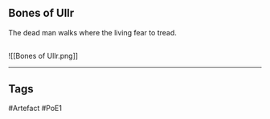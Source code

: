 ## Bones of Ullr
The dead man walks where
the living fear to tread.
##
![[Bones of Ullr.png]]

---
## Tags
#Artefact
#PoE1
